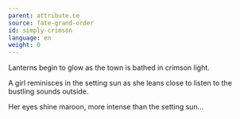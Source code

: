 ```yaml
---
parent: attribute.ce
source: fate-grand-order
id: simply-crimson
language: en
weight: 0
---
```


Lanterns begin to glow as the town is bathed in crimson light.

A girl reminisces in the setting sun as she leans close to listen to the bustling sounds outside.

Her eyes shine maroon, more intense than the setting sun…
